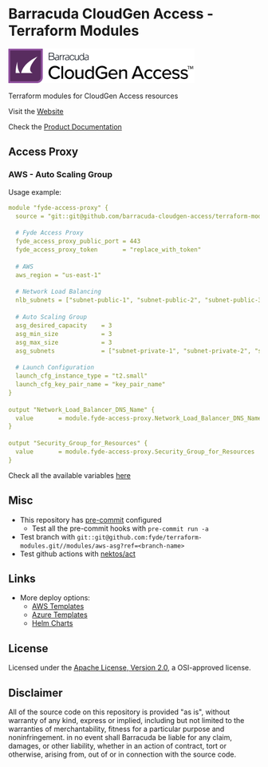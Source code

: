 # Barracuda CloudGen Access - Terraform Modules

![Barracuda CloudGen Access](./misc/cga-logo.png)

Terraform modules for CloudGen Access resources

Visit the [Website](https://www.barracuda.com/products/cloudgen-access)

Check the [Product Documentation](https://campus.barracuda.com/product/cloudgenaccess/doc/93201218/overview/)

## Access Proxy

### AWS - Auto Scaling Group

Usage example:

```yaml
module "fyde-access-proxy" {
  source = "git::git@github.com/barracuda-cloudgen-access/terraform-modules.git//modules/aws-asg?ref=v1.1.0"

  # Fyde Access Proxy
  fyde_access_proxy_public_port = 443
  fyde_access_proxy_token       = "replace_with_token"

  # AWS
  aws_region = "us-east-1"

  # Network Load Balancing
  nlb_subnets = ["subnet-public-1", "subnet-public-2", "subnet-public-3"]

  # Auto Scaling Group
  asg_desired_capacity    = 3
  asg_min_size            = 3
  asg_max_size            = 3
  asg_subnets             = ["subnet-private-1", "subnet-private-2", "subnet-private-3"]

  # Launch Configuration
  launch_cfg_instance_type = "t2.small"
  launch_cfg_key_pair_name = "key_pair_name"
}

output "Network_Load_Balancer_DNS_Name" {
  value       = module.fyde-access-proxy.Network_Load_Balancer_DNS_Name
}

output "Security_Group_for_Resources" {
  value       = module.fyde-access-proxy.Security_Group_for_Resources
}
```

Check all the available variables [here](modules/aws-asg/README.md)

## Misc

- This repository has [pre-commit](https://github.com/antonbabenko/pre-commit-terraform) configured
  - Test all the pre-commit hooks with `pre-commit run -a`
- Test branch with `git::git@github.com:fyde/terraform-modules.git//modules/aws-asg?ref=<branch-name>`
- Test github actions with [nektos/act](https://github.com/nektos/act)

## Links

- More deploy options:
  - [AWS Templates](https://github.com/barracuda-cloudgen-access/aws-templates)
  - [Azure Templates](https://github.com/barracuda-cloudgen-access/azure-templates)
  - [Helm Charts](https://github.com/barracuda-cloudgen-access/helm-charts)

## License

Licensed under the [Apache License, Version 2.0](http://www.apache.org/licenses/LICENSE-2.0), a OSI-approved license.

## Disclaimer

All of the source code on this repository is provided "as is", without warranty of any kind,
express or implied, including but not limited to the warranties of merchantability,
fitness for a particular purpose and noninfringement. in no event shall Barracuda be liable for any claim,
damages, or other liability, whether in an action of contract, tort or otherwise, arising from,
out of or in connection with the source code.
